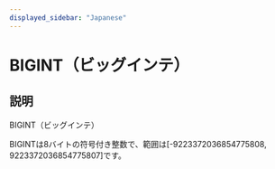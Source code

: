 ```yaml
---
displayed_sidebar: "Japanese"
---
```


# BIGINT（ビッグインテ）

## 説明

BIGINT（ビッグインテ）

BIGINTは8バイトの符号付き整数で、範囲は[-9223372036854775808, 9223372036854775807]です。